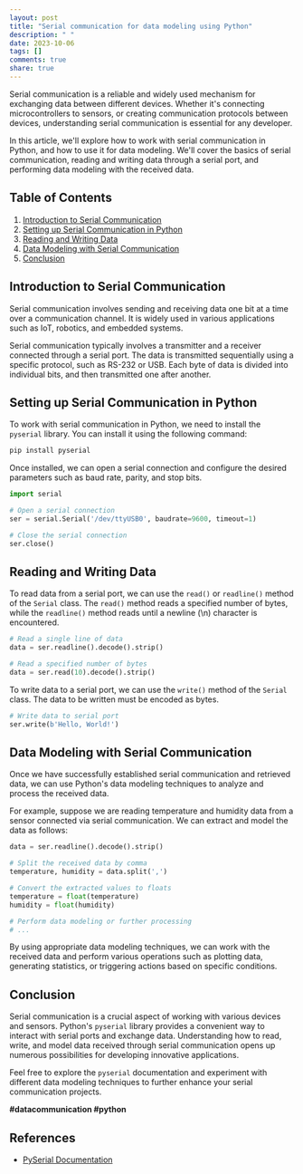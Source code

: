 ```yaml
---
layout: post
title: "Serial communication for data modeling using Python"
description: " "
date: 2023-10-06
tags: []
comments: true
share: true
---
```


Serial communication is a reliable and widely used mechanism for exchanging data between different devices. Whether it's connecting microcontrollers to sensors, or creating communication protocols between devices, understanding serial communication is essential for any developer.

In this article, we'll explore how to work with serial communication in Python, and how to use it for data modeling. We'll cover the basics of serial communication, reading and writing data through a serial port, and performing data modeling with the received data.

## Table of Contents
1. [Introduction to Serial Communication](#introduction-to-serial-communication)
2. [Setting up Serial Communication in Python](#setting-up-serial-communication-in-python)
3. [Reading and Writing Data](#reading-and-writing-data)
4. [Data Modeling with Serial Communication](#data-modeling-with-serial-communication)
5. [Conclusion](#conclusion)

## Introduction to Serial Communication
Serial communication involves sending and receiving data one bit at a time over a communication channel. It is widely used in various applications such as IoT, robotics, and embedded systems.

Serial communication typically involves a transmitter and a receiver connected through a serial port. The data is transmitted sequentially using a specific protocol, such as RS-232 or USB. Each byte of data is divided into individual bits, and then transmitted one after another.

## Setting up Serial Communication in Python
To work with serial communication in Python, we need to install the `pyserial` library. You can install it using the following command:

```python
pip install pyserial
```

Once installed, we can open a serial connection and configure the desired parameters such as baud rate, parity, and stop bits.

```python
import serial

# Open a serial connection
ser = serial.Serial('/dev/ttyUSB0', baudrate=9600, timeout=1)

# Close the serial connection
ser.close()
```

## Reading and Writing Data
To read data from a serial port, we can use the `read()` or `readline()` method of the `Serial` class. The `read()` method reads a specified number of bytes, while the `readline()` method reads until a newline (\n) character is encountered.

```python
# Read a single line of data
data = ser.readline().decode().strip()

# Read a specified number of bytes
data = ser.read(10).decode().strip()
```

To write data to a serial port, we can use the `write()` method of the `Serial` class. The data to be written must be encoded as bytes.

```python
# Write data to serial port
ser.write(b'Hello, World!')
```

## Data Modeling with Serial Communication
Once we have successfully established serial communication and retrieved data, we can use Python's data modeling techniques to analyze and process the received data.

For example, suppose we are reading temperature and humidity data from a sensor connected via serial communication. We can extract and model the data as follows:

```python
data = ser.readline().decode().strip()

# Split the received data by comma
temperature, humidity = data.split(',')

# Convert the extracted values to floats
temperature = float(temperature)
humidity = float(humidity)

# Perform data modeling or further processing
# ...
```

By using appropriate data modeling techniques, we can work with the received data and perform various operations such as plotting data, generating statistics, or triggering actions based on specific conditions.

## Conclusion
Serial communication is a crucial aspect of working with various devices and sensors. Python's `pyserial` library provides a convenient way to interact with serial ports and exchange data. Understanding how to read, write, and model data received through serial communication opens up numerous possibilities for developing innovative applications.

Feel free to explore the `pyserial` documentation and experiment with different data modeling techniques to further enhance your serial communication projects.

**#datacommunication #python**

## References
- [PySerial Documentation](https://pyserial.readthedocs.io/)